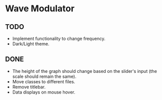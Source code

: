 # Wave Modulator

## TODO

- Implement functionality to change frequency.
- Dark/Light theme.

## DONE

- The height of the graph should change based on the slider's input (the scale should remain the same).
- Move classes to different files.
- Remove titlebar.
- Data displays on mouse hover.
